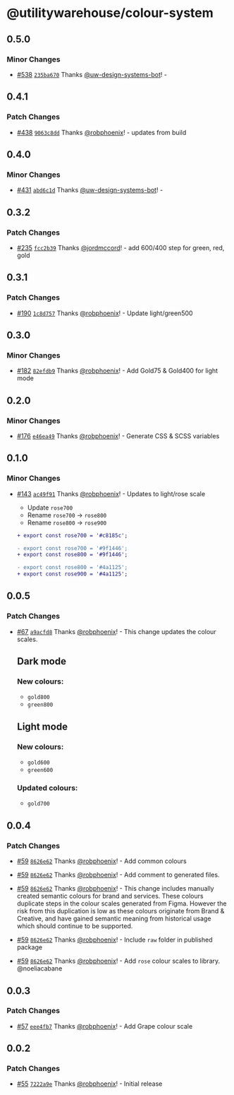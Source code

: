 # @utilitywarehouse/colour-system

## 0.5.0

### Minor Changes

- [#538](https://github.com/utilitywarehouse/design-systems/pull/538) [`235ba670`](https://github.com/utilitywarehouse/design-systems/commit/235ba67081593d9fc5e28fc0e4bbb3aea941d077) Thanks [@uw-design-systems-bot](https://github.com/uw-design-systems-bot)! -

## 0.4.1

### Patch Changes

- [#438](https://github.com/utilitywarehouse/design-systems/pull/438) [`9063c8dd`](https://github.com/utilitywarehouse/design-systems/commit/9063c8dd6a47ba1b6b75f666e591c7f537ff112e) Thanks [@robphoenix](https://github.com/robphoenix)! - updates from build

## 0.4.0

### Minor Changes

- [#431](https://github.com/utilitywarehouse/design-systems/pull/431) [`abd6c1d`](https://github.com/utilitywarehouse/design-systems/commit/abd6c1d6fd45056b05e09e082043d8d922e5b5bb) Thanks [@uw-design-systems-bot](https://github.com/uw-design-systems-bot)! -

## 0.3.2

### Patch Changes

- [#235](https://github.com/utilitywarehouse/design-systems/pull/235) [`fcc2b39`](https://github.com/utilitywarehouse/design-systems/commit/fcc2b39f47035ab0ba550c5fc8ac11a24b9b1f31) Thanks [@jordmccord](https://github.com/jordmccord)! - add 600/400 step for green, red, gold

## 0.3.1

### Patch Changes

- [#190](https://github.com/utilitywarehouse/design-systems/pull/190) [`1c8d757`](https://github.com/utilitywarehouse/design-systems/commit/1c8d7572c1891bd1ec0c4fc2cba04d26333570fc) Thanks [@robphoenix](https://github.com/robphoenix)! - Update light/green500

## 0.3.0

### Minor Changes

- [#182](https://github.com/utilitywarehouse/design-systems/pull/182) [`82efdb9`](https://github.com/utilitywarehouse/design-systems/commit/82efdb98d664805d4bfc3a5f6a5741004e01b8f6) Thanks [@robphoenix](https://github.com/robphoenix)! - Add Gold75 & Gold400 for light mode

## 0.2.0

### Minor Changes

- [#176](https://github.com/utilitywarehouse/design-systems/pull/176) [`e46ea49`](https://github.com/utilitywarehouse/design-systems/commit/e46ea49e84b95653787114ce1b5ab42dd82bfeac) Thanks [@robphoenix](https://github.com/robphoenix)! - Generate CSS & SCSS variables

## 0.1.0

### Minor Changes

- [#143](https://github.com/utilitywarehouse/design-systems/pull/143) [`ac49f91`](https://github.com/utilitywarehouse/design-systems/commit/ac49f91e779cd46344acd7b669200cf98ebcced4) Thanks [@robphoenix](https://github.com/robphoenix)! - Updates to light/rose scale

  - Update `rose700`
  - Rename `rose700` -> `rose800`
  - Rename `rose800` -> `rose900`

  ```diff
  + export const rose700 = '#c8185c';

  - export const rose700 = '#9f1446';
  + export const rose800 = '#9f1446';

  - export const rose800 = '#4a1125';
  + export const rose900 = '#4a1125';
  ```

## 0.0.5

### Patch Changes

- [#67](https://github.com/utilitywarehouse/design-systems/pull/67) [`a9acfd8`](https://github.com/utilitywarehouse/design-systems/commit/a9acfd8e899f21e11eb45178749be94ad6c2349b) Thanks [@robphoenix](https://github.com/robphoenix)! - This change updates the colour scales.

  ## Dark mode

  ### New colours:

  - `gold800`
  - `green800`

  ## Light mode

  ### New colours:

  - `gold600`
  - `green600`

  ### Updated colours:

  - `gold700`

## 0.0.4

### Patch Changes

- [#59](https://github.com/utilitywarehouse/design-systems/pull/59) [`8626e62`](https://github.com/utilitywarehouse/design-systems/commit/8626e627b423659481a59c4c56a2310cdd10bb9f) Thanks [@robphoenix](https://github.com/robphoenix)! - Add common colours

- [#59](https://github.com/utilitywarehouse/design-systems/pull/59) [`8626e62`](https://github.com/utilitywarehouse/design-systems/commit/8626e627b423659481a59c4c56a2310cdd10bb9f) Thanks [@robphoenix](https://github.com/robphoenix)! - Add comment to generated files.

- [#59](https://github.com/utilitywarehouse/design-systems/pull/59) [`8626e62`](https://github.com/utilitywarehouse/design-systems/commit/8626e627b423659481a59c4c56a2310cdd10bb9f) Thanks [@robphoenix](https://github.com/robphoenix)! - This change includes manually created semantic colours for brand and services. These colours duplicate steps in the colour scales generated from Figma. However the risk from this duplication is low as these colours originate from Brand & Creative, and have gained semantic meaning from historical usage which should continue to be supported.

- [#59](https://github.com/utilitywarehouse/design-systems/pull/59) [`8626e62`](https://github.com/utilitywarehouse/design-systems/commit/8626e627b423659481a59c4c56a2310cdd10bb9f) Thanks [@robphoenix](https://github.com/robphoenix)! - Include `raw` folder in published package

- [#59](https://github.com/utilitywarehouse/design-systems/pull/59) [`8626e62`](https://github.com/utilitywarehouse/design-systems/commit/8626e627b423659481a59c4c56a2310cdd10bb9f) Thanks [@robphoenix](https://github.com/robphoenix)! - Add `rose` colour scales to library. @noeliacabane

## 0.0.3

### Patch Changes

- [#57](https://github.com/utilitywarehouse/design-systems/pull/57) [`eee4fb7`](https://github.com/utilitywarehouse/design-systems/commit/eee4fb743cfa077a1a62dbe39a368c3f09289af1) Thanks [@robphoenix](https://github.com/robphoenix)! - Add Grape colour scale

## 0.0.2

### Patch Changes

- [#55](https://github.com/utilitywarehouse/design-systems/pull/55) [`7222a9e`](https://github.com/utilitywarehouse/design-systems/commit/7222a9e4ad9c40d85b5e4024f1b78c7b3e029283) Thanks [@robphoenix](https://github.com/robphoenix)! - Initial release
